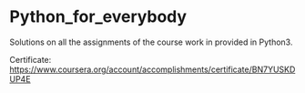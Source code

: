 # Python_for_everybody

Solutions on all the assignments of the course work in provided in Python3.

Certificate: https://www.coursera.org/account/accomplishments/certificate/BN7YUSKDUP4E
